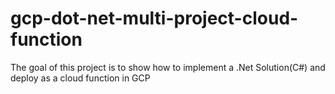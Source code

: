 # gcp-dot-net-multi-project-cloud-function
The goal of this project is to show how to implement a .Net Solution(C#) and deploy as a cloud function in GCP
